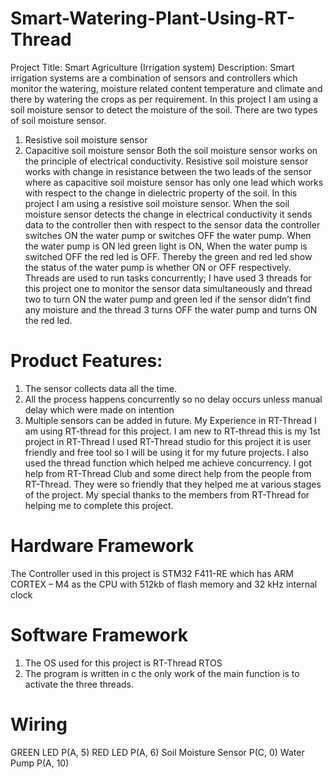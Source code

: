 # Smart-Watering-Plant-Using-RT-Thread
Project Title: Smart Agriculture (Irrigation system)
Description: Smart irrigation systems are a combination of sensors and controllers which monitor the watering, moisture related content temperature and climate and there by watering the crops as per requirement. In this project I am using a soil moisture sensor to detect the moisture of the soil.
There are two types of soil moisture sensor.
1. Resistive soil moisture sensor 
2. Capacitive soil moisture sensor
Both the soil moisture sensor works on the principle of electrical conductivity. Resistive soil moisture sensor works with change in resistance between the two leads of the sensor where as capacitive soil moisture sensor has only one lead which works with respect to the change in dielectric property of the soil. In this project I am using a resistive soil moisture sensor.
When the soil moisture sensor detects the change in electrical conductivity it sends data to the controller then with respect to the sensor data the controller switches ON the water pump or switches OFF the water pump. When the water pump is ON led green light is ON, When the water pump is switched OFF the red led is OFF. Thereby the green and red led show the status of the water pump is whether ON or OFF respectively. Threads are used to run tasks concurrently; I have used 3 threads for this project one to monitor the sensor data simultaneously and thread two to turn ON the water pump and green led if the sensor didn’t find any moisture and the thread 3 turns OFF the water pump and turns ON the red led.

# Product Features: 
1.	The sensor collects data all the time.
2.	All the process happens concurrently so no delay occurs unless manual delay which were made on intention 
3.	Multiple sensors can be added in future.
My Experience in RT-Thread
I am using RT-thread for this project. I am new to RT-thread this is my 1st project in RT-Thread I used RT-Thread studio for this project it is user friendly and free tool so I will be using it for my future projects. I also used the thread function which helped me achieve concurrency. I got help from RT-Thread Club and some direct help from the people from RT-Thread. They were so friendly that they helped me at various stages of the project. My special thanks to the members from RT-Thread for helping me to complete this project.

# Hardware Framework
The Controller used in this project is STM32 F411-RE which has ARM CORTEX – M4 as the CPU with 512kb of flash memory and 32 kHz internal clock

# Software Framework
1.	The OS used for this project is RT-Thread RTOS
2.	The program is written in c the only work of the main function is to activate the three threads.

# Wiring 
GREEN LED			                  P(A, 5)
RED LED          			          P(A, 6)
Soil Moisture Sensor            P(C, 0)
Water Pump                      P(A, 10)
